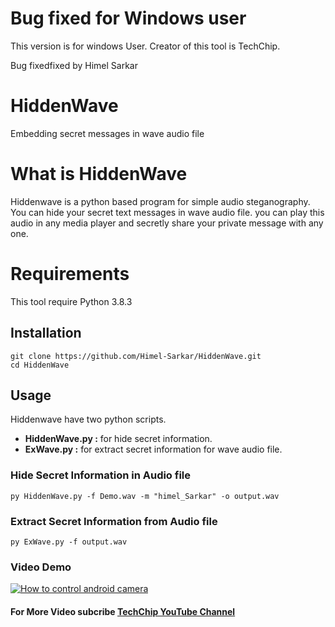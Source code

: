 # Bug fixed for Windows user
This version is for windows User. Creator of this tool is TechChip.

Bug fixedfixed by Himel Sarkar
# HiddenWave
Embedding secret messages in wave audio file

# What is HiddenWave
Hiddenwave is a python based program for simple audio steganography. You can hide your secret text messages in wave audio file. you can play this audio in any media player and secretly share your private message with any one.

# Requirements
<p>This tool require Python 3.8.3</p>

## Installation

```
git clone https://github.com/Himel-Sarkar/HiddenWave.git
cd HiddenWave
```
## Usage
<p>Hiddenwave have two python scripts. </p>
<ul>
<li><b>HiddenWave.py :</b> for hide secret information.</li>
<li><b>ExWave.py :</b> for extract secret information for wave audio file.</li>
</ul>

### Hide Secret Information in Audio file

```
py HiddenWave.py -f Demo.wav -m "himel_Sarkar" -o output.wav
```
### Extract Secret Information from Audio file

```
py ExWave.py -f output.wav
```

### Video Demo
[![How to control android camera](https://img.youtube.com/vi/UPQD7L9FNrk/0.jpg)](https://www.youtube.com/watch?v=UPQD7L9FNrk)
#### For More Video subcribe <a href="http://youtube.com/techchipnet">TechChip YouTube Channel</a>
